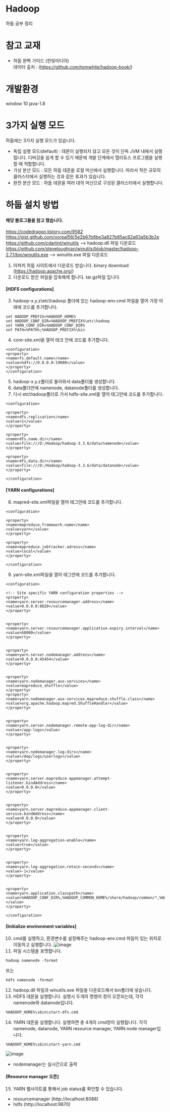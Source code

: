 # Hadoop
하둡 공부 정리

# 참고 교재 
- 하둡 완벽 가이드 (한빛미디어)  
데이터 출처 : (https://github.com/tomwhite/hadoop-book/)

# 개발환경 
window 10
java-1.8

# 3가지 실행 모드
하둡에는 3가지 실행 모드가 있습니다. 
- 독립 실행 모드(default) : 데몬이 실행되지 않고 모든 것이 단독 JVM 내에서 실행됩니다. 디버깅을 쉽게 할 수 있기 때문에 개발 단계에서 맵리듀스 프로그램을 실행할 때 적합합니다. 
- 가상 분산 모드 : 모든 하둡 데몬을 로컬 머신에서 실행합니다. 따라서 작은 규모의 클러스터에서 실행하는 것과 같은 효과가 있습니다. 
- 완전 분산 모드 : 하둡 데몬을 여러 대의 머신으로 구성된 클러스터에서 실행합니다.
# 하둡 설치 방법 
#### 해당 블로그들을 참고 했습니다. 
https://codedragon.tistory.com/9582  
https://gist.github.com/vorpal56/5e2b67b6be3a827b85ac82a63a5b3b2e  
https://github.com/cdarlint/winutils --> hadoop.dll 파일 다운로드  
https://github.com/steveloughran/winutils/blob/master/hadoop-2.7.1/bin/winutils.exe --> winutils.exe 파일 다운로드  
1. 아파치 하둡 사이트에서 다운로드 받습니다. binary download (https://hadoop.apache.org/)
2. 다운로드 받은 파일을 압축해제 합니다. tar.gz파일 입니다.  
#### [HDFS configurations]
3. hadoop-x.y.z\etc\hadoop 폴더에 있는 hadoop-env.cmd 파일을 열어 가장 아래에 코드를 추가합니다.
```
set HADOOP_PREFIX=%HADOOP_HOME%
set HADOOP_CONF_DIR=%HADOOP_PREFIX%\etc\hadoop
set YARN_CONF_DIR=%HADOOP_CONF_DIR%
set PATH=%PATH%;%HADOOP_PREFIX%\bin
```
4. core-site.xml을 열어 <configuration>태크 안에 코드를 추가합니다.
```
<configuration>
<property>
<name>fs.default.name</name>
<value>hdfs://0.0.0.0:19000</value>
</property>
</configuration>
```
5. hadoop-x.y.z폴더로 돌아와서 data폴더를 생성합니다.
6. data폴더안에 namenode, datanode폴더를 생성합니다.
7. 다시 etc\hadoop폴더로 가서 hdfs-site.xml을 열어 <configuration>태그안에 코드를 추가합니다.
```
<configuration>

<property>
<name>dfs.replication</name>
<value>1</value>
</property>

<property>
<name>dfs.name.dir</name>
<value>file:///D:/Hadoop/hadoop-3.3.6/data/namenode</value>
</property>

<property>
<name>dfs.data.dir</name>
<value>file:///D:/Hadoop/hadoop-3.3.6/data/datanode</value>
</property>

</configuration>
```
#### [YARN configurations]
8. mapred-site.xml파일을 열어 <configuration>태그안에 코드를 추가합니다.
```
<configuration>

<property>
<name>mapreduce.framework.name</name>
<value>yarn</value>
</property>

<property>
<name>mapreduce.jobtracker.adress</name>
<value>local</value>
</property>

</configuration>
```
9. yarn-site.xml파일을 열어 <configuration>태그안에 코드를 추가합니다.
```
<configuration>
 
<!-- Site specific YARN configuration properties -->
<property>
<name>yarn.server.resourcemanager.address</name>
<value>0.0.0.0:8020</value>
</property>
 
 
<property>
<name>yarn.server.resourcemanager.application.expiry.interval</name>
<value>60000</value>
</property>
 
 
<property>
<name>yarn.server.nodemanager.address</name>
<value>0.0.0.0:45454</value>
</property>
 
 
<property>
<name>yarn.nodemanager.aux-services</name>
<value>mapreduce_shuffle</value>
</property>
<property>
<name>yarn.nodemanager.aux-services.mapreduce.shuffle.class</name>
<value>org.apache.hadoop.mapred.ShuffleHandler</value>
</property>
 
 
<property>
<name>yarn.server.nodemanager.remote-app-log-dir</name>
<value>/app-logs</value>
</property>
 
 
<property>
<name>yarn.nodemanager.log-dirs</name>
<value>/dep/logs/userlogs</value>
</property>
 
 
<property>
<name>yarn.server.mapreduce-appmanager.attempt-listener.bindAddress</name>
<value>0.0.0.0</value>
</property>
 
 
<property>
<name>yarn.server.mapreduce-appmanager.client-service.bindAddress</name>
<value>0.0.0.0</value>
</property>
 
 
<property>
<name>yarn.log-aggregation-enable</name>
<value>true</value>
</property>
 
 
<property>
<name>yarn.log-aggregation.retain-seconds</name>
<value>-1</value>
</property>
 
 
<property>
<name>yarn.application.classpath</name>
<value>%HADOOP_CONF_DIR%,%HADOOP_COMMON_HOME%/share/hadoop/common/*,%HADOOP_COMMON_HOME%/share/hadoop/common/lib/*,%HADOOP_HDFS_HOME%/share/hadoop/hdfs/*,%HADOOP_HDFS_HOME%/share/hadoop/hdfs/lib/*,%HADOOP_MAPRED_HOME%/share/hadoop/mapreduce/*,%HADOOP_MAPRED_HOME%/share/hadoop/mapreduce/lib/*,%HADOOP_YARN_HOME%/share/hadoop/yarn/*,%HADOOP_YARN_HOME%/share/hadoop/yarn/lib/*</value>
</property>
 
</configuration>
```

#### [Initialize environment variables]
10. cmd를 실행하고, 환경변수를 설정해주는 hadoop-env.cmd 파일이 있는 위치로 이동하고 실행합니다.
![image](https://github.com/Pigeon1999/Hadoop/assets/98893114/d818297e-6201-45e4-beaa-48f38ffa153a)
11. 파일 시스템을 포맷합니다.
```
hadoop namenode -format
```
또는 
```
hdfs namenode -format
```
12. hadoop.dll 파일과 winutils.exe 파일을 다운로드해서 bin폴더에 넣습니다. 
13. HDFS 데몬을 실행합니다. 실행시 두개의 명령어 창이 오픈되는데, 각각 namenode와 datanode입니다.
```
%HADOOP_HOME%\sbin\start-dfs.cmd
```
14. YARN 데몬을 실행합니다. 실행하면 총 4개의 cmd창이 실행됩니다. 각각 namenode, datanode, YARN resource manager, YARN node manager입니다.
```
%HADOOP_HOME%\sbin\start-yarn.cmd
```
![image](https://github.com/Pigeon1999/Hadoop/assets/98893114/80d89459-60ae-4e95-9f0e-f635e7fbe3bd)  
* nodemanager는 실시간으로 출력


#### [Resource manager 오픈]
15. YARN 웹사이트를 통해서 job status를 확인할 수 있습니다.
 - resourcemanager (http://localhost:8088)
 - hdfs (http://localhost:9870) 

